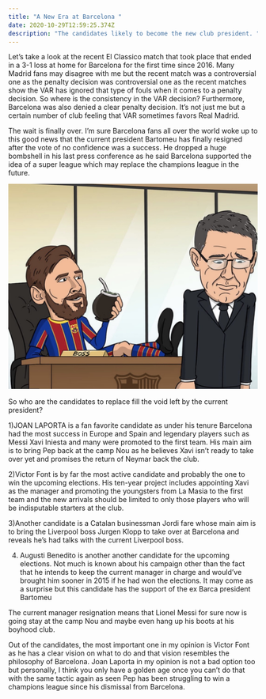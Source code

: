 ```yaml
---
title: "A New Era at Barcelona "
date: 2020-10-29T12:59:25.374Z
description: "The candidates likely to become the new club president. "
---
```

Let’s take a look at the recent El Classico match that took place that ended in a 3-1 loss at home for Barcelona for the first time since 2016. Many Madrid fans may disagree with me but the recent match was a controversial one as the penalty decision was controversial one as the recent matches show the VAR has ignored that type of fouls when it comes to a penalty decision. So where is the consistency in the VAR decision? Furthermore, Barcelona was also denied a clear penalty decision. It’s not just me but a certain number of club feeling that VAR sometimes favors Real Madrid.

The wait is finally over. I’m sure Barcelona fans all over the world woke up to this good news that the current president Bartomeu has finally resigned after the vote of no confidence was a success. He dropped a huge bombshell in his last press conference as he said Barcelona supported the idea of a super league which may replace the champions league in the future.

![](94633d5e-fbf3-454e-ade1-69b06f6f7d61.jpeg)

So who are the candidates to replace fill the void left by the current president?

1)JOAN LAPORTA is a fan favorite candidate as under his tenure Barcelona had the most success in Europe and Spain and legendary players such as Messi Xavi Iniesta and many were promoted to the first team. His main aim is to bring Pep back at the camp Nou as he believes Xavi isn’t ready to take over yet and promises the return of Neymar back the club.

2)Victor Font is by far the most active candidate and probably the one to win the upcoming elections. His ten-year project includes appointing Xavi as the manager and promoting the youngsters from La Masia to the first team and the new arrivals should be limited to only those players who will be indisputable starters at the club.

3)Another candidate is a Catalan businessman Jordi fare whose main aim is to bring the Liverpool boss Jurgen Klopp to take over at Barcelona and reveals he’s had talks with the current Liverpool boss.

4) Augusti Benedito is another another candidate for the upcoming elections. Not much is known about his campaign other than the fact that he intends to keep the current manager in charge and would’ve brought him sooner in 2015 if he had won the elections. It may come as a surprise but this candidate has the support of the ex Barca president Bartomeu

The current manager resignation means that Lionel Messi for sure now is going stay at the camp Nou and maybe even hang up his boots at his boyhood club.

Out of the candidates, the most important one in my opinion is Victor Font as he has a clear vision on what to do and that vision resembles the philosophy of Barcelona. Joan Laporta in my opinion is not a bad option too but personally, I think you only have a golden age once you can’t do that with the same tactic again as seen Pep has been struggling to win a champions league since his dismissal from Barcelona.

![]()